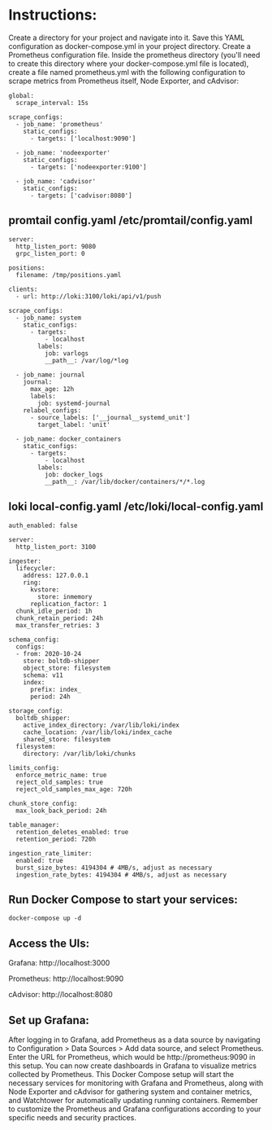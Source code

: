 # Instructions:

Create a directory for your project and navigate into it.
Save this YAML configuration as docker-compose.yml in your project directory.
Create a Prometheus configuration file. Inside the prometheus directory (you'll need to create this directory where your docker-compose.yml file is located), create a file named prometheus.yml with the following configuration to scrape metrics from Prometheus itself, Node Exporter, and cAdvisor:

```
global:
  scrape_interval: 15s

scrape_configs:
  - job_name: 'prometheus'
    static_configs:
      - targets: ['localhost:9090']

  - job_name: 'nodeexporter'
    static_configs:
      - targets: ['nodeexporter:9100']

  - job_name: 'cadvisor'
    static_configs:
      - targets: ['cadvisor:8080']
```

## promtail config.yaml /etc/promtail/config.yaml

```
server:
  http_listen_port: 9080
  grpc_listen_port: 0

positions:
  filename: /tmp/positions.yaml

clients:
  - url: http://loki:3100/loki/api/v1/push

scrape_configs:
  - job_name: system
    static_configs:
      - targets:
          - localhost
        labels:
          job: varlogs
          __path__: /var/log/*log

  - job_name: journal
    journal:
      max_age: 12h
      labels:
        job: systemd-journal
    relabel_configs:
      - source_labels: ['__journal__systemd_unit']
        target_label: 'unit'

  - job_name: docker_containers
    static_configs:
      - targets:
          - localhost
        labels:
          job: docker_logs
          __path__: /var/lib/docker/containers/*/*.log
```

## loki local-config.yaml /etc/loki/local-config.yaml

```
auth_enabled: false

server:
  http_listen_port: 3100

ingester:
  lifecycler:
    address: 127.0.0.1
    ring:
      kvstore:
        store: inmemory
      replication_factor: 1
  chunk_idle_period: 1h
  chunk_retain_period: 24h
  max_transfer_retries: 3

schema_config:
  configs:
  - from: 2020-10-24
    store: boltdb-shipper
    object_store: filesystem
    schema: v11
    index:
      prefix: index_
      period: 24h

storage_config:
  boltdb_shipper:
    active_index_directory: /var/lib/loki/index
    cache_location: /var/lib/loki/index_cache
    shared_store: filesystem
  filesystem:
    directory: /var/lib/loki/chunks

limits_config:
  enforce_metric_name: true
  reject_old_samples: true
  reject_old_samples_max_age: 720h

chunk_store_config:
  max_look_back_period: 24h

table_manager:
  retention_deletes_enabled: true
  retention_period: 720h

ingestion_rate_limiter:
  enabled: true
  burst_size_bytes: 4194304 # 4MB/s, adjust as necessary
  ingestion_rate_bytes: 4194304 # 4MB/s, adjust as necessary
```

## Run Docker Compose to start your services:

```
docker-compose up -d
```

## Access the UIs:

Grafana: http://localhost:3000

Prometheus: http://localhost:9090

cAdvisor: http://localhost:8080

## Set up Grafana:

After logging in to Grafana, add Prometheus as a data source by navigating to Configuration > Data Sources > Add data source, and select Prometheus.
Enter the URL for Prometheus, which would be http://prometheus:9090 in this setup.
You can now create dashboards in Grafana to visualize metrics collected by Prometheus.
This Docker Compose setup will start the necessary services for monitoring with Grafana and Prometheus, along with Node Exporter and cAdvisor for gathering system and container metrics, and Watchtower for automatically updating running containers. Remember to customize the Prometheus and Grafana configurations according to your specific needs and security practices.
